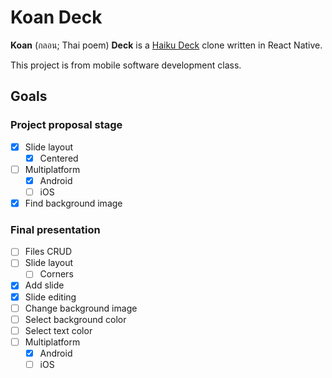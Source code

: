 # Koan Deck

**Koan** (กลอน; Thai poem) **Deck** is a [Haiku Deck](https://www.haikudeck.com) clone written in React Native.

This project is from mobile software development class.

## Goals
### Project proposal stage
- [x] Slide layout
  - [x] Centered
- [ ] Multiplatform
  - [x] Android
  - [ ] iOS
- [x] Find background image

### Final presentation
- [ ] Files CRUD
- [ ] Slide layout
  - [ ] Corners
- [x] Add slide
- [x] Slide editing
- [ ] Change background image
- [ ] Select background color
- [ ] Select text color
- [ ] Multiplatform
  - [x] Android
  - [ ] iOS
